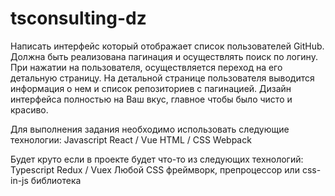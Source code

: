 # tsconsulting-dz

Написать интерфейс который отображает список пользователей GitHub. Должна быть реализована пагинация и осуществлять поиск по логину. При нажатии на пользователя, осуществляется переход на его детальную страницу. На детальной странице пользователя выводится информация о нем и список репозиториев с пагинацией. Дизайн интерфейса полностью на Ваш вкус, главное чтобы было чисто и красиво.

Для выполнения задания необходимо использовать следующие технологии:
Javascript
React / Vue
HTML / CSS
Webpack

Будет круто если в проекте будет что-то из следующих технологий:
Typescript
Redux / Vuex
Любой CSS фреймворк, препроцессор или css-in-js библиотека

